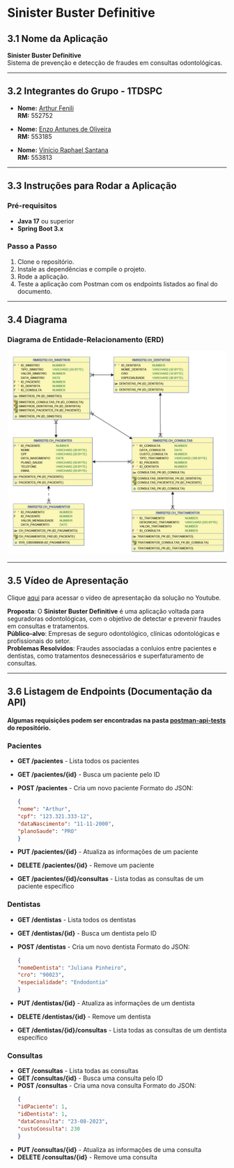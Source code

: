 # Sinister Buster Definitive

## 3.1 Nome da Aplicação
**Sinister Buster Definitive**  
Sistema de prevenção e detecção de fraudes em consultas odontológicas.

---

## 3.2 Integrantes do Grupo - 1TDSPC

- **Nome:** [Arthur Fenili](https://www.linkedin.com/in/arthur-fenili)  
  **RM:** 552752

- **Nome:** [Enzo Antunes de Oliveira](https://www.linkedin.com/in/enzo-antunes/)  
  **RM:** 553185

- **Nome:** [Vinício Raphael Santana](https://www.linkedin.com/in/vinício-raphael-santana/)  
  **RM:** 553813

---

## 3.3 Instruções para Rodar a Aplicação

### Pré-requisitos
- **Java 17** ou superior
- **Spring Boot 3.x**


### Passo a Passo

1. Clone o repositório.
2. Instale as dependências e compile o projeto.
3. Rode a aplicação.
4. Teste a aplicação com Postman com os endpoints listados ao final do documento.

---

## 3.4 Diagrama

### Diagrama de Entidade-Relacionamento (ERD)
![Diagrama ERD](images/diagrama-erd.jpg)


---

## 3.5 Vídeo de Apresentação

Clique [aqui](https://www.youtube.com/watch?v=IV0yVdgiT-4) para acessar o vídeo de apresentação da solução no Youtube.

**Proposta**: O **Sinister Buster Definitive** é uma aplicação voltada para seguradoras odontológicas, com o objetivo de detectar e prevenir fraudes em consultas e tratamentos.  
**Público-alvo**: Empresas de seguro odontológico, clínicas odontológicas e profissionais do setor.  
**Problemas Resolvidos**: Fraudes associadas a conluios entre pacientes e dentistas, como tratamentos desnecessários e superfaturamento de consultas.

---

## 3.6 Listagem de Endpoints (Documentação da API)

#### Algumas requisições podem ser encontradas na pasta [postman-api-tests](postman-api-tests/ODONTOPREV.postman_collection.json) do repositório.

### Pacientes
- **GET /pacientes** - Lista todos os pacientes
- **GET /pacientes/{id}** - Busca um paciente pelo ID
- **POST /pacientes** - Cria um novo paciente
  Formato do JSON: 
    ```json
  {
  "nome": "Arthur",
  "cpf": "123.321.333-12",
  "dataNascimento": "11-11-2000",
  "planoSaude": "PRO"
  }
  ```
  
- **PUT /pacientes/{id}** - Atualiza as informações de um paciente
- **DELETE /pacientes/{id}** - Remove um paciente 
- **GET /pacientes/{id}/consultas** - Lista todas as consultas de um paciente específico


### Dentistas
- **GET /dentistas** - Lista todos os dentistas
- **GET /dentistas/{id}** - Busca um dentista pelo ID
- **POST /dentistas** - Cria um novo dentista
  Formato do JSON:
    ```json
  {
  "nomeDentista": "Juliana Pinheiro",
  "cro": "90023",
  "especialidade": "Endodontia"
  }
  ```

- **PUT /dentistas/{id}** - Atualiza as informações de um dentista
- **DELETE /dentistas/{id}** - Remove um dentista
- **GET /dentistas/{id}/consultas** - Lista todas as consultas de um dentista específico

### Consultas
- **GET /consultas** - Lista todas as consultas
- **GET /consultas/{id}** - Busca uma consulta pelo ID
- **POST /consultas** - Cria uma nova consulta
    Formato do JSON:
    ```json
    {
  "idPaciente": 1,
  "idDentista": 1,
  "dataConsulta": "23-08-2023",
  "custoConsulta": 230
  }
  ```
- **PUT /consultas/{id}** - Atualiza as informações de uma consulta
- **DELETE /consultas/{id}** - Remove uma consulta
